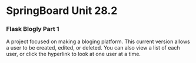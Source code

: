 # SpringBoard Unit 28.2 

### Flask Blogly Part 1
A project focused on making a bloging platform. This current version allows a user to be created, edited, or deleted. You
can also view a list of each user, or click the hyperlink to look at one user at a time. 
